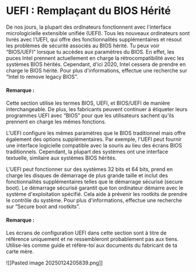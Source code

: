 
# UEFI : Remplaçant du BIOS Hérité

De nos jours, la plupart des ordinateurs fonctionnent avec l'interface micrologicielle extensible unifiée (UEFI). Tous les nouveaux ordinateurs sont livrés avec l'UEFI, qui offre des fonctionnalités supplémentaires et résout les problèmes de sécurité associés au BIOS hérité. Tu peux voir “BIOS/UEFI” lorsque tu accèdes aux paramètres du BIOS. En effet, les puces Intel prennent actuellement en charge la rétrocompatibilité avec les systèmes BIOS hérités. Cependant, d'ici 2020, Intel cessera de prendre en charge le BIOS hérité. Pour plus d'informations, effectue une recherche sur “Intel to remove legacy BIOS”.

#### Remarque :
Cette section utilise les termes BIOS, UEFI, et BIOS/UEFI de manière interchangeable. De plus, les fabricants peuvent continuer à étiqueter leurs programmes UEFI avec “BIOS” pour que les utilisateurs sachent qu'ils prennent en charge les mêmes fonctions.

L'UEFI configure les mêmes paramètres que le BIOS traditionnel mais offre également des options supplémentaires. Par exemple, l'UEFI peut fournir une interface logicielle compatible avec la souris au lieu des écrans BIOS traditionnels. Cependant, la plupart des systèmes ont une interface textuelle, similaire aux systèmes BIOS hérités.

L'UEFI peut fonctionner sur des systèmes 32 bits et 64 bits, prend en charge les disques de démarrage de plus grande taille et inclut des fonctionnalités supplémentaires telles que le démarrage sécurisé (secure boot). Le démarrage sécurisé garantit que ton ordinateur démarre avec le système d'exploitation spécifié. Cela aide à prévenir les rootkits de prendre le contrôle du système. Pour plus d'informations, effectue une recherche sur “Secure boot and rootkits”.

#### Remarque :
Les écrans de configuration UEFI dans cette section sont à titre de référence uniquement et ne ressembleront probablement pas aux tiens. Utilise-les comme guide et réfère-toi aux documents du fabricant de ta carte mère.


![[Pasted image 20250124205839.png]]
